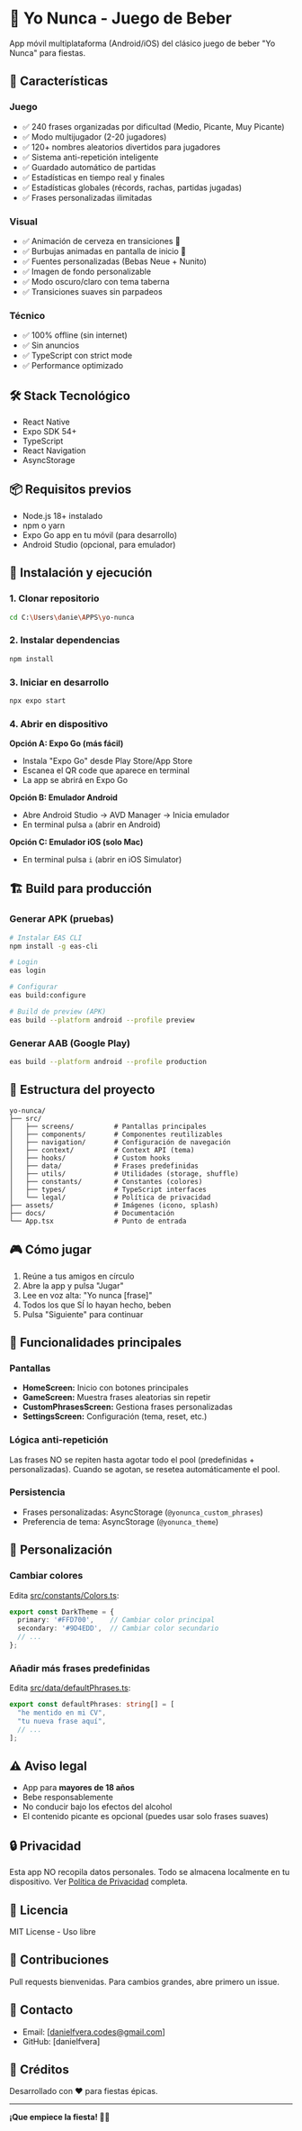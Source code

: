 # 🍻 Yo Nunca - Juego de Beber

App móvil multiplataforma (Android/iOS) del clásico juego de beber "Yo Nunca" para fiestas.

## 🎯 Características

### Juego
- ✅ 240 frases organizadas por dificultad (Medio, Picante, Muy Picante)
- ✅ Modo multijugador (2-20 jugadores)
- ✅ 120+ nombres aleatorios divertidos para jugadores
- ✅ Sistema anti-repetición inteligente
- ✅ Guardado automático de partidas
- ✅ Estadísticas en tiempo real y finales
- ✅ Estadísticas globales (récords, rachas, partidas jugadas)
- ✅ Frases personalizadas ilimitadas

### Visual
- ✅ Animación de cerveza en transiciones 🍺
- ✅ Burbujas animadas en pantalla de inicio 🫧
- ✅ Fuentes personalizadas (Bebas Neue + Nunito)
- ✅ Imagen de fondo personalizable
- ✅ Modo oscuro/claro con tema taberna
- ✅ Transiciones suaves sin parpadeos

### Técnico
- ✅ 100% offline (sin internet)
- ✅ Sin anuncios
- ✅ TypeScript con strict mode
- ✅ Performance optimizado

## 🛠️ Stack Tecnológico

- React Native
- Expo SDK 54+
- TypeScript
- React Navigation
- AsyncStorage

## 📦 Requisitos previos

- Node.js 18+ instalado
- npm o yarn
- Expo Go app en tu móvil (para desarrollo)
- Android Studio (opcional, para emulador)

## 🚀 Instalación y ejecución

### 1. Clonar repositorio

```bash
cd C:\Users\danie\APPS\yo-nunca
```

### 2. Instalar dependencias

```bash
npm install
```

### 3. Iniciar en desarrollo

```bash
npx expo start
```

### 4. Abrir en dispositivo

**Opción A: Expo Go (más fácil)**
- Instala "Expo Go" desde Play Store/App Store
- Escanea el QR code que aparece en terminal
- La app se abrirá en Expo Go

**Opción B: Emulador Android**
- Abre Android Studio → AVD Manager → Inicia emulador
- En terminal pulsa `a` (abrir en Android)

**Opción C: Emulador iOS (solo Mac)**
- En terminal pulsa `i` (abrir en iOS Simulator)

## 🏗️ Build para producción

### Generar APK (pruebas)

```bash
# Instalar EAS CLI
npm install -g eas-cli

# Login
eas login

# Configurar
eas build:configure

# Build de preview (APK)
eas build --platform android --profile preview
```

### Generar AAB (Google Play)

```bash
eas build --platform android --profile production
```

## 📁 Estructura del proyecto

```
yo-nunca/
├── src/
│   ├── screens/          # Pantallas principales
│   ├── components/       # Componentes reutilizables
│   ├── navigation/       # Configuración de navegación
│   ├── context/          # Context API (tema)
│   ├── hooks/            # Custom hooks
│   ├── data/             # Frases predefinidas
│   ├── utils/            # Utilidades (storage, shuffle)
│   ├── constants/        # Constantes (colores)
│   ├── types/            # TypeScript interfaces
│   └── legal/            # Política de privacidad
├── assets/               # Imágenes (icono, splash)
├── docs/                 # Documentación
└── App.tsx               # Punto de entrada
```

## 🎮 Cómo jugar

1. Reúne a tus amigos en círculo
2. Abre la app y pulsa "Jugar"
3. Lee en voz alta: "Yo nunca [frase]"
4. Todos los que SÍ lo hayan hecho, beben
5. Pulsa "Siguiente" para continuar

## 🧩 Funcionalidades principales

### Pantallas

- **HomeScreen:** Inicio con botones principales
- **GameScreen:** Muestra frases aleatorias sin repetir
- **CustomPhrasesScreen:** Gestiona frases personalizadas
- **SettingsScreen:** Configuración (tema, reset, etc.)

### Lógica anti-repetición

Las frases NO se repiten hasta agotar todo el pool (predefinidas + personalizadas). Cuando se agotan, se resetea automáticamente el pool.

### Persistencia

- Frases personalizadas: AsyncStorage (`@yonunca_custom_phrases`)
- Preferencia de tema: AsyncStorage (`@yonunca_theme`)

## 🎨 Personalización

### Cambiar colores

Edita [src/constants/Colors.ts](src/constants/Colors.ts):

```typescript
export const DarkTheme = {
  primary: '#FFD700',    // Cambiar color principal
  secondary: '#9D4EDD',  // Cambiar color secundario
  // ...
};
```

### Añadir más frases predefinidas

Edita [src/data/defaultPhrases.ts](src/data/defaultPhrases.ts):

```typescript
export const defaultPhrases: string[] = [
  "he mentido en mi CV",
  "tu nueva frase aquí",
  // ...
];
```

## ⚠️ Aviso legal

- App para **mayores de 18 años**
- Bebe responsablemente
- No conducir bajo los efectos del alcohol
- El contenido picante es opcional (puedes usar solo frases suaves)

## 🔒 Privacidad

Esta app NO recopila datos personales. Todo se almacena localmente en tu dispositivo. Ver [Política de Privacidad](./docs/PRIVACY_POLICY.md) completa.

## 📄 Licencia

MIT License - Uso libre

## 🤝 Contribuciones

Pull requests bienvenidas. Para cambios grandes, abre primero un issue.

## 📧 Contacto

- Email: [danielfvera.codes@gmail.com]
- GitHub: [danielfvera]

## 🙏 Créditos

Desarrollado con ❤️ para fiestas épicas.

---

**¡Que empiece la fiesta! 🎉🍻**
